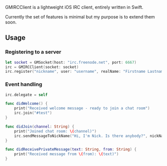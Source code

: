 GMIRCClient is a lightweight iOS IRC client, entirely written in Swift.

Currently the set of features is minimal but my purpose is to extend them soon.

## Usage

### Registering to a server

```swift
let socket = GMSocket(host: "irc.freenode.net", port: 6667)
irc = GMIRCClient(socket: socket)
irc.register("nickname", user: "username", realName: "Firstname Lastname")
```

### Event handling

```swift
irc.delegate = self

func didWelcome() {
    print("Received welcome message - ready to join a chat room")
    irc.join("#test")
}

func didJoin(channel: String) {
    print("Joined chat room: \(channel)")
    irc.sendMessageToNickName("Hi, I'm Nick. Is there anybody?", nickName: "Lela")
}

func didReceivePrivateMessage(text: String, from: String) {
    print("Received message from \(from): \(text)")
}
```
